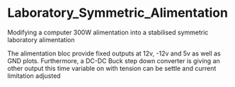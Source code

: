 # Laboratory_Symmetric_Alimentation
Modifying a computer 300W alimentation into a stabilised symmetric laboratory alimentation

The alimentation bloc provide fixed outputs at 12v, -12v and 5v as well as GND plots.
Furthermore, a DC-DC Buck step down converter is giving an other output this time variable on with tension can be settle and current limitation adjusted
